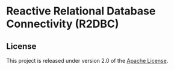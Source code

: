 # Reactive Relational Database Connectivity (R2DBC)

## License
This project is released under version 2.0 of the [Apache License][l].

[l]: https://www.apache.org/licenses/LICENSE-2.0
